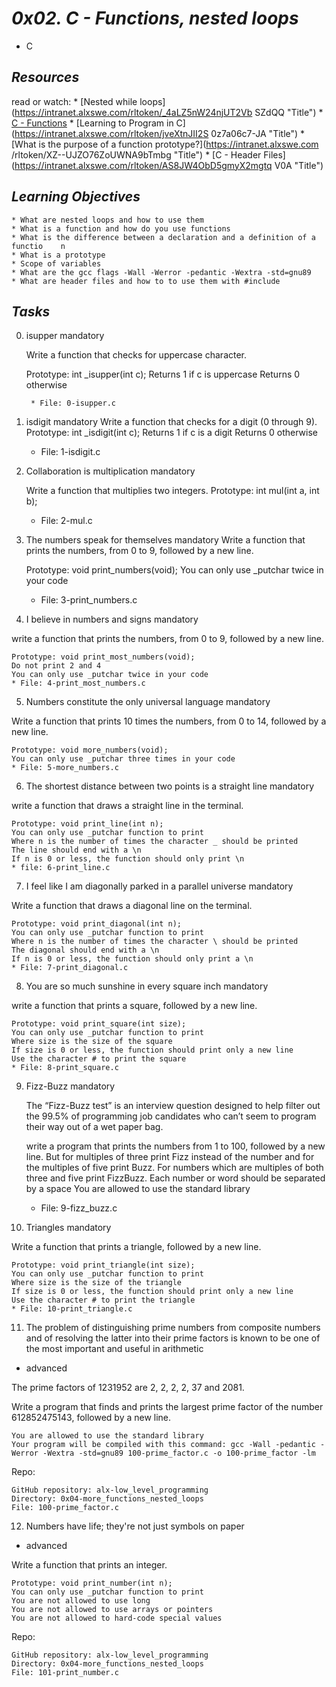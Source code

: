 # _0x02. C - Functions, nested loops_
 * C


## _Resources_
read or watch:
	* [Nested while loops](https://intranet.alxswe.com/rltoken/_4aLZ5nW24njUT2Vb    SZdQQ "Title")
	* [C - Functions](https://intranet.alxswe.com/rltoken/Vg1zzzrxLhPh71405uggSg     "Title")
	* [Learning to Program in C](https://intranet.alxswe.com/rltoken/jveXtnJII2S    0z7a06c7-JA "Title")
	* [What is the purpose of a function prototype?](https://intranet.alxswe.com    /rltoken/XZ--UJZO76ZoUWNA9bTmbg "Title")
	* [C - Header Files](https://intranet.alxswe.com/rltoken/AS8JW4ObD5gmyX2mgtq    V0A "Title")
## _Learning Objectives_

	* What are nested loops and how to use them
	* What is a function and how do you use functions
	* What is the difference between a declaration and a definition of a functio    n
	* What is a prototype
	* Scope of variables
	* What are the gcc flags -Wall -Werror -pedantic -Wextra -std=gnu89
	* What are header files and how to to use them with #include
## _Tasks_

0. isupper
	mandatory

	Write a function that checks for uppercase character.

	Prototype: int _isupper(int c);
	Returns 1 if c is uppercase
	Returns 0 otherwise

		* File: 0-isupper.c

1. isdigit
    mandatory
    Write a function that checks for a digit (0 through 9).
        Prototype: int _isdigit(int c);
	Returns 1 if c is a digit
	Returns 0 otherwise
	* File: 1-isdigit.c

2. Collaboration is multiplication
mandatory

	Write a function that multiplies two integers.
	Prototype: int mul(int a, int b);
	* File: 2-mul.c

3. The numbers speak for themselves
mandatory
	Write a function that prints the numbers, from 0 to 9, followed by a new line.

	Prototype: void print_numbers(void);
	You can only use _putchar twice in your code
	* File: 3-print_numbers.c

4. I believe in numbers and signs
mandatory

write a function that prints the numbers, from 0 to 9, followed by a new line.

	Prototype: void print_most_numbers(void);
	Do not print 2 and 4
	You can only use _putchar twice in your code
	* File: 4-print_most_numbers.c

5. Numbers constitute the only universal language
	mandatory

Write a function that prints 10 times the numbers, from 0 to 14, followed by a new line.

	Prototype: void more_numbers(void);
	You can only use _putchar three times in your code
	* File: 5-more_numbers.c

6. The shortest distance between two points is a straight line
mandatory

write a function that draws a straight line in the terminal.

	Prototype: void print_line(int n);
	You can only use _putchar function to print
	Where n is the number of times the character _ should be printed
	The line should end with a \n
	If n is 0 or less, the function should only print \n
	* file: 6-print_line.c

7. I feel like I am diagonally parked in a parallel universe
mandatory

Write a function that draws a diagonal line on the terminal.

	Prototype: void print_diagonal(int n);
	You can only use _putchar function to print
	Where n is the number of times the character \ should be printed
	The diagonal should end with a \n
	If n is 0 or less, the function should only print a \n
	* File: 7-print_diagonal.c

8. You are so much sunshine in every square inch
mandatory

write a function that prints a square, followed by a new line.

	Prototype: void print_square(int size);
	You can only use _putchar function to print
	Where size is the size of the square
	If size is 0 or less, the function should print only a new line
	Use the character # to print the square
	* File: 8-print_square.c


9. Fizz-Buzz
mandatory

	The “Fizz-Buzz test” is an interview question designed to help filter out the 99.5% of programming job candidates who can’t seem to program their way out of a wet paper bag.

	write a program that prints the numbers from 1 to 100, followed by a new line. But for multiples of three print Fizz instead of the number and for the multiples of five print Buzz. For numbers which are multiples of both three and five print FizzBuzz.
	Each number or word should be separated by a space
	You are allowed to use the standard library
	* File: 9-fizz_buzz.c


10. Triangles
mandatory

Write a function that prints a triangle, followed by a new line.

	Prototype: void print_triangle(int size);
	You can only use _putchar function to print
	Where size is the size of the triangle
	If size is 0 or less, the function should print only a new line
	Use the character # to print the triangle
	* File: 10-print_triangle.c


11. The problem of distinguishing prime numbers from composite numbers and of resolving the latter into their prime factors is known to be one of the most important and useful in arithmetic
* advanced

The prime factors of 1231952 are 2, 2, 2, 2, 37 and 2081.

Write a program that finds and prints the largest prime factor of the number 612852475143, followed by a new line.

	You are allowed to use the standard library
	Your program will be compiled with this command: gcc -Wall -pedantic -Werror -Wextra -std=gnu89 100-prime_factor.c -o 100-prime_factor -lm

Repo:

	GitHub repository: alx-low_level_programming
	Directory: 0x04-more_functions_nested_loops
	File: 100-prime_factor.c


12. Numbers have life; they're not just symbols on paper
* advanced

Write a function that prints an integer.

	Prototype: void print_number(int n);
	You can only use _putchar function to print
	You are not allowed to use long
	You are not allowed to use arrays or pointers
	You are not allowed to hard-code special values


Repo:

	GitHub repository: alx-low_level_programming
	Directory: 0x04-more_functions_nested_loops
	File: 101-print_number.c


